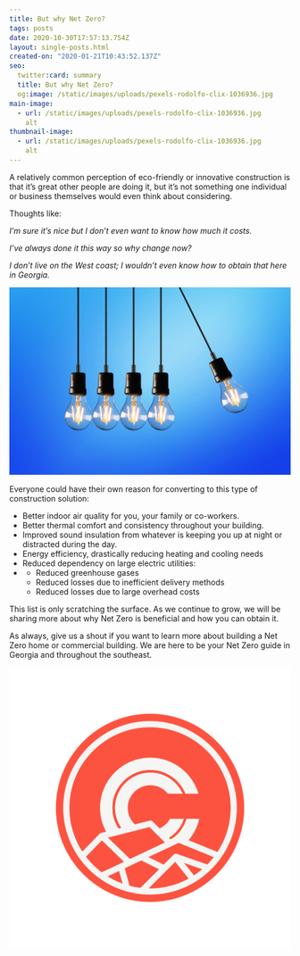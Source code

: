 ```yaml
---
title: But why Net Zero?
tags: posts
date: 2020-10-30T17:57:13.754Z
layout: single-posts.html
created-on: "2020-01-21T10:43:52.137Z"
seo:
  twitter:card: summary
  title: But why Net Zero?
  og:image: /static/images/uploads/pexels-rodolfo-clix-1036936.jpg
main-image: 
  - url: /static/images/uploads/pexels-rodolfo-clix-1036936.jpg
    alt
thumbnail-image: 
  - url: /static/images/uploads/pexels-rodolfo-clix-1036936.jpg
    alt
---
```

A relatively common perception of eco-friendly or innovative construction is that it’s great other people are doing it, but it’s not something one individual or business themselves would even think about considering.

Thoughts like:

*I’m sure it’s nice but I don’t even want to know how much it costs.*

*I’ve always done it this way so why change now?*

*I don’t live on the West coast; I wouldn’t even know how to obtain that here in Georgia.* 

![](/static/images/uploads/pexels-rodolfo-clix-1036936.jpg)

Everyone could have their own reason for converting to this type of construction solution:

* Better indoor air quality for you, your family or co-workers.
* Better thermal comfort and consistency throughout your building.
* Improved sound insulation from whatever is keeping you up at night or distracted during the day.
* Energy efficiency, drastically reducing heating and cooling needs
* Reduced dependency on large electric utilities:
* * Reduced greenhouse gases
  * Reduced losses due to inefficient delivery methods
  * Reduced losses due to large overhead costs

This list is only scratching the surface. As we continue to grow, we will be sharing more about why Net Zero is beneficial and how you can obtain it. 

As always, give us a shout if you want to learn more about building a Net Zero home or commercial building. We are here to be your Net Zero guide in Georgia and throughout the southeast.

![](/static/images/uploads/cc-icon02-1-.png)
